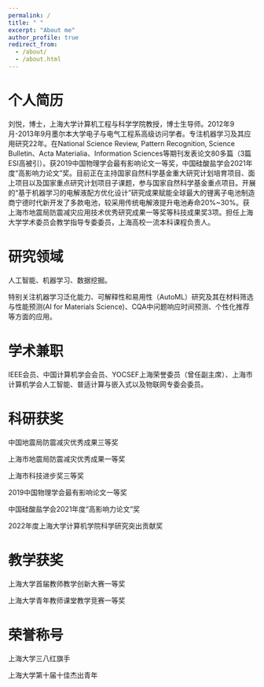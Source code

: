 ```yaml
---
permalink: /
title: " "
excerpt: "About me"
author_profile: true
redirect_from: 
  - /about/
  - /about.html
---
```


个人简历
======
刘悦，博士，上海大学计算机工程与科学学院教授，博士生导师。2012年9月-2013年9月墨尔本大学电子与电气工程系高级访问学者。专注机器学习及其应用研究22年。在National Science Review, Pattern Recognition, Science Bulletin、Acta Materialia、Information Sciences等期刊发表论文80多篇（3篇ESI高被引）。获2019中国物理学会最有影响论文一等奖，中国硅酸盐学会2021年度“高影响力论文”奖。目前正在主持国家自然科学基金重大研究计划培育项目、面上项目以及国家重点研究计划项目子课题，参与国家自然科学基金重点项目。开展的“基于机器学习的电解液配方优化设计”研究成果赋能全球最大的锂离子电池制造商宁德时代新开发了多款电池，较采用传统电解液提升电池寿命20%~30%。获上海市地震局防震减灾应用技术优秀研究成果一等奖等科技成果奖3项。担任上海大学学术委员会教学指导专委委员，上海高校一流本科课程负责人。

研究领域
======
人工智能、机器学习、数据挖掘。

特别关注机器学习泛化能力、可解释性和易用性（AutoML）研究及其在材料筛选与性能预测(AI for Materials Science)、CQA中问题响应时间预测、个性化推荐等方面的应用。


学术兼职
======
IEEE会员、中国计算机学会会员、YOCSEF上海荣誉委员（曾任副主席）、上海市计算机学会人工智能、普适计算与嵌入式以及物联网专委会委员。

科研获奖
======
中国地震局防震减灾优秀成果三等奖

上海市地震局防震减灾优秀成果一等奖

上海市科技进步奖三等奖

2019中国物理学会最有影响论文一等奖

中国硅酸盐学会2021年度“高影响力论文”奖

2022年度上海大学计算机学院科学研究突出贡献奖

教学获奖
======
上海大学首届教师教学创新大赛一等奖

上海大学青年教师课堂教学竞赛一等奖

荣誉称号
======
上海大学三八红旗手

上海大学第十届十佳杰出青年






